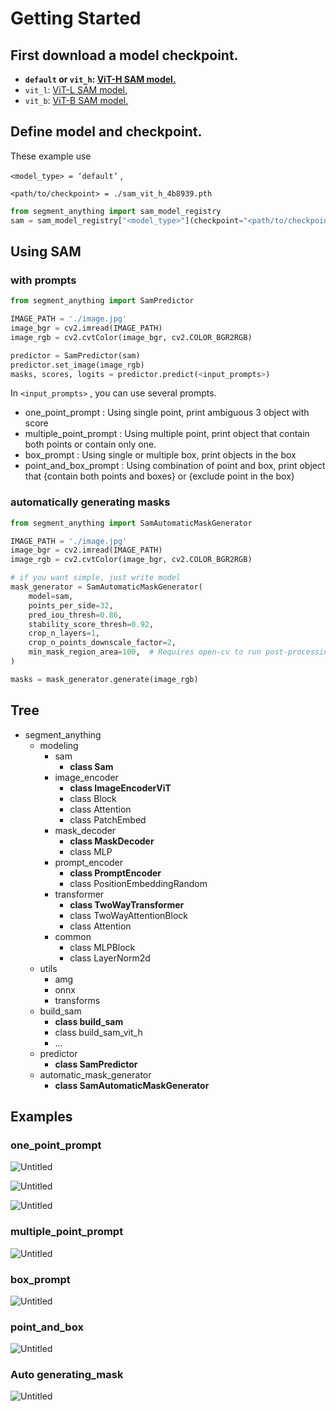 # Getting Started

## First download a model checkpoint.

- **`default` or `vit_h`: [ViT-H SAM model.](https://dl.fbaipublicfiles.com/segment_anything/sam_vit_h_4b8939.pth)**
- `vit_l`: [ViT-L SAM model.](https://dl.fbaipublicfiles.com/segment_anything/sam_vit_l_0b3195.pth)
- `vit_b`: [ViT-B SAM model.](https://dl.fbaipublicfiles.com/segment_anything/sam_vit_b_01ec64.pth)


## Define model and checkpoint.
    
These example use 

`<model_type> = ‘default’` , 

`<path/to/checkpoint> = ./sam_vit_h_4b8939.pth`
    
```python
from segment_anything import sam_model_registry
sam = sam_model_registry["<model_type>"](checkpoint="<path/to/checkpoint>")
```
    

## Using SAM

### with prompts

```python
from segment_anything import SamPredictor

IMAGE_PATH = './image.jpg'
image_bgr = cv2.imread(IMAGE_PATH)
image_rgb = cv2.cvtColor(image_bgr, cv2.COLOR_BGR2RGB)

predictor = SamPredictor(sam)
predictor.set_image(image_rgb)
masks, scores, logits = predictor.predict(<input_prompts>)
```

In `<input_prompts>` , you can use several prompts.

- one_point_prompt : Using single point, print ambiguous 3 object with score
- multiple_point_prompt : Using multiple point, print object that contain both points or contain only one.
- box_prompt : Using single or multiple box, print objects in the box
- point_and_box_prompt : Using combination of point and box, print object that {contain both points and boxes} or {exclude point in the box}

### automatically generating masks

```python
from segment_anything import SamAutomaticMaskGenerator

IMAGE_PATH = './image.jpg'
image_bgr = cv2.imread(IMAGE_PATH)
image_rgb = cv2.cvtColor(image_bgr, cv2.COLOR_BGR2RGB)

# if you want simple, just write model
mask_generator = SamAutomaticMaskGenerator(
    model=sam,
    points_per_side=32,
    pred_iou_thresh=0.86,
    stability_score_thresh=0.92,
    crop_n_layers=1,
    crop_n_points_downscale_factor=2,
    min_mask_region_area=100,  # Requires open-cv to run post-processing
)

masks = mask_generator.generate(image_rgb)
```

## Tree

- segment_anything
    - modeling
        - sam
            - **class Sam**
        - image_encoder
            - **class ImageEncoderViT**
            - class Block
            - class Attention
            - class PatchEmbed
        - mask_decoder
            - **class MaskDecoder**
            - class MLP
        - prompt_encoder
            - **class PromptEncoder**
            - class PositionEmbeddingRandom
        - transformer
            - **class TwoWayTransformer**
            - class TwoWayAttentionBlock
            - class Attention
        - common
            - class MLPBlock
            - class LayerNorm2d
    - utils
        - amg
        - onnx
        - transforms
    - build_sam
        - **class build_sam**
        - class build_sam_vit_h
        - …
    - predictor
        - **class SamPredictor**
    - automatic_mask_generator
        - **class SamAutomaticMaskGenerator**

## Examples

### one_point_prompt

![Untitled](./images/one_point(1).png)

![Untitled](./images/one_point(2).png)

![Untitled](./images/one_point(3).png)

### multiple_point_prompt

![Untitled](./images/multiple_point.png)

### box_prompt

![Untitled](./images/box.png)

### point_and_box

![Untitled](./images/point_and_box.png)

### Auto generating_mask

![Untitled](./images/auto_generating_mask.png)
